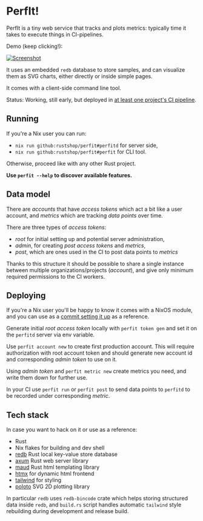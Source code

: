 # PerfIt!

PerfIt is a tiny web service that tracks and plots metrics:
typically time it takes to execute things in CI-pipelines.

Demo (keep clicking!):

[![Screenshot](https://i.imgur.com/7FWdRLn.png)](https://github.com/fedimint/fedimint/wiki/CI-performance-tracking)

It uses an embedded `redb` database to store samples, and can visualize
them as SVG charts, either directly or inside simple pages.

It comes with a client-side command line tool.

Status: Working, still early, but deployed in [at least one project's CI pipeline](https://github.com/fedimint/fedimint/blob/master/.github/workflows/ci-nix.yml).


## Running

If you're a Nix user you can run:

* `nix run github:rustshop/perfit#perfitd` for server side,
* `nix run github:rustshop/perfit#perfit` for CLI tool.

Otherwise, proceed like with any other Rust project.

**Use `perfit --help` to discover available features.**


## Data model

There are *accounts* that have *access tokens* which act a bit like a user account, and
*metrics* which are tracking *data points* over time.

There are three types of *access tokens*:

* *root* for initial setting up and potential server administration,
* *admin*, for creating *post access tokens* and *metrics*,
* *post*, which are ones used in the CI to post data points to *metrics*


Thanks to this structure it should be possible to share a single
instance between multiple organizations/projects (*account*), and
give only minimum required permissions to the CI workers.


## Deploying

If you're a Nix user you'll be happy to know it comes with a NixOS
module, and you can use as a [commit setting it up](https://github.com/fedimint/fedimint-infra/commit/47f61b3046b6d8ae07e28a597a65218c32702873) as a reference.

Generate initial *root access token* locally with `perfit token gen` and set
it on the `perfitd` server via env variable.

Use `perfit account new` to create first production account. This will require
authorization with root account token and should generate new account id and
corresponding *admin token* to use on it.

Using *admin token* and `perfit metric new` create metrics you need, and
write them down for further use.

In your CI use `perfit run` or `perfit post` to send data points to `perfitd`
to be recorded under corresponding *metric*.


## Tech stack

In case you want to hack on it or use as a reference:

* Rust
* Nix flakes for building and dev shell
* [redb](https://github.com/cberner/redb) Rust local key-value store database
* [axum](https://github.com/tokio-rs/axum) Rust web server library
* [maud](https://github.com/lambda-fairy/maud) Rust html templating library
* [htmx](https://htmx.org/) for dynamic html frontend
* [tailwind](https://tailwindcss.com/) for styling
* [poloto](https://github.com/tiby312/poloto-project) SVG 2D plotting library

In particular `redb` uses `redb-bincode` crate which helps storing structured data inside `redb`,
and `build.rs` script handles automatic `tailwind` style rebuilding during development and release build.
